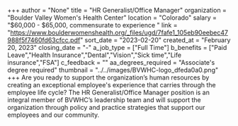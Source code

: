 +++
author = "None"
title = "HR Generalist/Office Manager"
organization = "Boulder Valley Women's Health Center"
location = "Colorado"
salary = "$60,000 - $65,000, commensurate to experience	"
link = "https://www.boulderwomenshealth.org/_files/ugd/7fafe1_105eb90eebec47988f5f7460fd63cfcc.pdf"
sort_date = "2023-02-20"
created_at = "February 20, 2023"
closing_date = "-"
a_job_type = ["Full Time"]
b_benefits = ["Paid Leave","Health Insurance","Dental","Vision","Sick time","Life insurance","FSA"]
c_feedback = ""
aa_degrees_required = "Associate's degree required"
thumbnail = "../../images/BVWHC-logo_dfeda0a0.png"
+++
Are you ready to support the organization’s human resources by creating an exceptional employee's experience that carries through the employee life cycle? The HR Generalist/Office Manager position is an integral member of BVWHC’s leadership team and will support the organization through policy and practice strategies that support our employees and our community. 